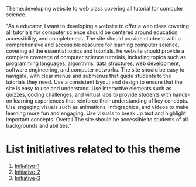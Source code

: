 Theme:developing website to web class covering all tutorial for computer science.

"As a educator, I want to developing a website to offer a web class covering all tutorials for computer science should be centered around education, accessibility, and completeness. The site should provide students with a comprehensive and accessible resource for learning computer science, covering all the essential topics and tutorials. he website should provide a complete coverage of computer science tutorials, including topics such as programming languages, algorithms, data structures, web development, software engineering, and computer networks. The site should be easy to navigate, with clear menus and submenus that guide students to the tutorials they need. Use a consistent layout and design to ensure that the site is easy to use and understand. Use interactive elements such as quizzes, coding challenges, and virtual labs to provide students with hands-on learning experiences that reinforce their understanding of key concepts. Use engaging visuals such as animations, infographics, and videos to make learning more fun and engaging. Use visuals to break up text and highlight important concepts. Overall The site should be accessible to students of all backgrounds and abilities."

# List initiatives related to this theme
1. [Initiative-1](documentation/templates/theme/initiatives/initiative_template.md)
2. [Initiative-2](documentation/templates/theme/initiatives/initiative_template.md)
3. [Initiative-3](documentation/templates/theme/initiatives/initiative_template.md)
